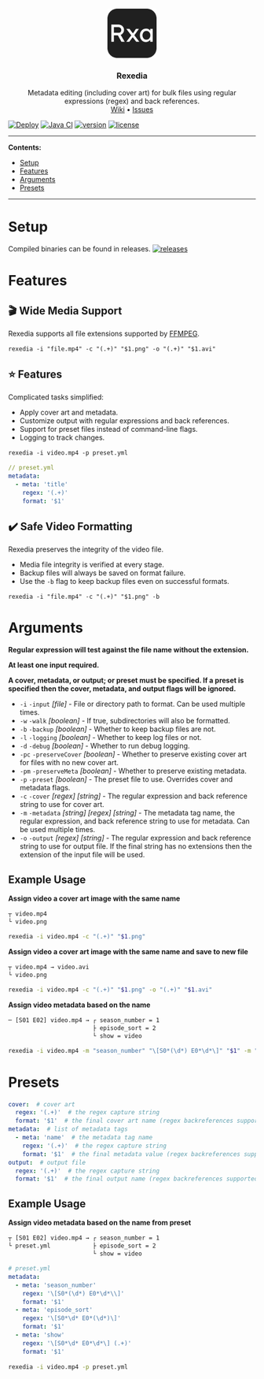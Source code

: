 <p align="center">
    <a href="https://github.com/Ktt-Development/rexedia">
        <img src="https://raw.githubusercontent.com/Ktt-Development/rexedia/main/icon.png" alt="Logo" width="100" height="100">
    </a>
    <h3 align="center">Rexedia</h3>
    <p align="center">
        Metadata editing (including cover art) for bulk files using regular expressions (regex) and back references.
        <br />
        <a href="https://wiki.kttdevelopment.com/rexedia/">Wiki</a>
        •
        <a href="https://github.com/Ktt-Development/rexedia/issues">Issues</a>
    </p>
</p>

[![Deploy](https://github.com/Ktt-Development/rexedia/workflows/Deploy/badge.svg)](https://github.com/Ktt-Development/rexedia/actions?query=workflow%3ADeploy)
[![Java CI](https://github.com/Ktt-Development/rexedia/workflows/Java%20CI/badge.svg)](https://github.com/Ktt-Development/rexedia/actions?query=workflow%3A%22Java+CI%22)
[![version](https://img.shields.io/github/v/release/Ktt-Development/rexedia)](https://github.com/Ktt-Development/rexedia/releases)
[![license](https://img.shields.io/github/license/Ktt-Development/rexedia)](https://github.com/Ktt-Development/rexedia/blob/main/LICENSE)

---
**Contents:**
- [Setup](#setup)
- [Features](#features)
- [Arguments](#arguments)
- [Presets](#presets)
---
# Setup

Compiled binaries can be found in releases.
[![releases](https://img.shields.io/github/v/release/Ktt-Development/rexedia)](https://github.com/Ktt-Development/rexedia/releases)

# Features

## 🎬 Wide Media Support

Rexedia supports all file extensions supported by [FFMPEG](https://ffmpeg.org/).

```shell
rexedia -i "file.mp4" -c "(.+)" "$1.png" -o "(.+)" "$1.avi"
```

## ⭐ Features

Complicated tasks simplified:
- Apply cover art and metadata.
- Customize output with regular expressions and back references.
- Support for preset files instead of command-line flags.
- Logging to track changes.

```shell
rexedia -i video.mp4 -p preset.yml
```
```yml
// preset.yml
metadata:  
  - meta: 'title' 
    regex: '(.+)'
    format: '$1'
```

## ✔️ Safe Video Formatting

Rexedia preserves the integrity of the video file.
- Media file integrity is verified at every stage.
- Backup files will always be saved on format failure.
- Use the `-b` flag to keep backup files even on successful formats.

```shell
rexedia -i "file.mp4" -c "(.+)" "$1.png" -b
```

# Arguments
**Regular expression will test against the file name without the extension.**

**At least one input required.**

**A cover, metadata, or output; or preset must be specified. If a preset is specified then the cover, metadata, and output flags will be ignored.**

- `-i` `-input` *[file]* - File or directory path to format. Can be used multiple times.
- `-w` `-walk` *[boolean]* - If true, subdirectories will also be formatted.
- `-b` `-backup` *[boolean]* - Whether to keep backup files are not.
- `-l` `-logging` *[boolean]* - Whether to keep log files or not.
- `-d` `-debug` *[boolean]* - Whether to run debug logging.
- `-pc` `-preserveCover` *[boolean]* - Whether to preserve existing cover art for files with no new cover art.
- `-pm` `-preserveMeta` *[boolean]* - Whether to preserve existing metadata.
- `-p` `-preset` *[boolean]* - The preset file to use. Overrides cover and metadata flags.
- `-c` `-cover` *[regex]* *[string]* - The regular expression and back reference string to use for cover art.
- `-m` `-metadata` *[string]* *[regex]* *[string]* - The metadata tag name, the regular expression, and back reference string to use for metadata. Can be used multiple times.
- `-o` `-output` *[regex]* *[string]* - The regular expression and back reference string to use for output file. If the final string has no extensions then the extension of the input file will be used.

## Example Usage

**Assign video a cover art image with the same name**
```
┬ video.mp4
└ video.png
```
```sh
rexedia -i video.mp4 -c "(.+)" "$1.png"
```

**Assign video a cover art image with the same name and save to new file**
```
┬ video.mp4 → video.avi
└ video.png
```
```sh
rexedia -i video.mp4 -c "(.+)" "$1.png" -o "(.+)" "$1.avi"
```

**Assign video metadata based on the name**
```
─ [S01 E02] video.mp4 → ┌ season_number = 1
                        ├ episode_sort = 2
                        └ show = video
```
```sh
rexedia -i video.mp4 -m "season_number" "\[S0*(\d*) E0*\d*\]" "$1" -m "episode_sort" "\[S0*\d* E0*(\d*)\]" "$1" -m "show" "\[S0*\d* E0*\d*\] (.+)" "$1"
```

# Presets

```yml
cover:  # cover art
  regex: '(.+)'  # the regex capture string
  format: '$1'  # the final cover art name (regex backreferences supported)
metadata:  # list of metadata tags
  - meta: 'name'  # the metadata tag name
    regex: '(.+)'  # the regex capture string
    format: '$1'  # the final metadata value (regex backreferences supported)
output:  # output file
  regex: '(.+)'  # the regex capture string
  format: '$1'  # the final output name (regex backreferences supported)
```

## Example Usage

**Assign video metadata based on the name from preset**
```
┬ [S01 E02] video.mp4 → ┌ season_number = 1
└ preset.yml            ├ episode_sort = 2
                        └ show = video
```
```yml
# preset.yml
metadata:  
  - meta: 'season_number'
    regex: '\[S0*(\d*) E0*\d*\\]'
    format: '$1'
  - meta: 'episode_sort'
    regex: '\[S0*\d* E0*(\d*)\]'
    format: '$1'
  - meta: 'show'
    regex: '\[S0*\d* E0*\d*\] (.+)'
    format: '$1'
```
```sh
rexedia -i video.mp4 -p preset.yml
```

